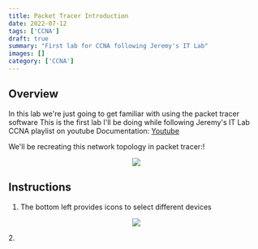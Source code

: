 ```yaml
---
title: Packet Tracer Introduction
date: 2022-07-12
tags: ['CCNA']
draft: true
summary: "First lab for CCNA following Jeremy's IT Lab"
images: []
category: ['CCNA']
---
```


## Overview

In this lab we're just going to get familiar with using the packet tracer software
This is the first lab I'll be doing while following Jeremy's IT Lab CCNA playlist on youtube
Documentation: [Youtube](https://www.youtube.com/watch?v=kHqJ74J2sDU&list=PLxbwE86jKRgMpuZuLBivzlM8s2Dk5lXBQ)

We'll be recreating this network topology in packet tracer:!

<p align = 'center'><img src ='https://bui.blob.core.windows.net/labs/Lab_2022_07_12_22_30.webp'></p>

## Instructions

1. The bottom left provides icons to select different devices
<p align = "center">
<img src="https://bui.blob.core.windows.net/labs/Lab_2022_07_12_23_11.webp">
</p>
2.

